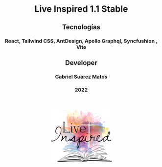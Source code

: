 <div align="center">

# Live Inspired 1.1 Stable

## Tecnologías

### React, Tailwind CSS, AntDesign, Apollo Graphql, Syncfushion , Vite

## Developer

### Gabriel Suárez Matos

### 2022

</br>
</br>

<img src="./src/assets/logo.png" alt="Live Inspired" style="width:200px ">

</br>
</br>

</div>
